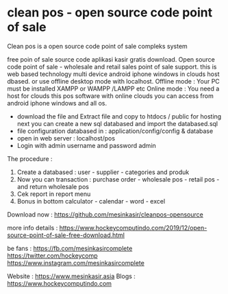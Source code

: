 # clean pos - open source code point of sale
Clean pos is a open source code point of sale compleks system

free poin of sale source code aplikasi kasir gratis download.
Open source code point of sale - wholesale and retail sales point of sale support.
this is web based technology multi device android iphone windows in clouds  host dbased. or use offline desktop mode with localhost.
Offline mode : Your PC must  be installed XAMPP or WAMPP /LAMPP etc
Online mode : You need a host for clouds this pos software
with online clouds you can access from android iphone windows and all os.
+ download the file and Extract file and copy to htdocs / public for hosting
next you can create a new sql databased and import the databased.sql 
+ file configuration databased in : application/config/config & database
+ open in web server : localhost/pos
+ Login with admin username and password admin

The procedure :
1. Create a databased : user - supplier - categories and produk
2. Now you can transaction : purchase order - wholesale pos - retail pos - and return wholesale pos
3. Cek report in report menu
4. Bonus in bottom calculator - calendar - word - excel

Download now :
https://github.com/mesinkasir/cleanpos-opensource

more info details :
https://www.hockeycomputindo.com/2019/12/open-source-point-of-sale-free-download.html

be fans :
https://fb.com/mesinkasircomplete
https://twitter.com/hockeycomp
https://www.instagram.com/mesinkasircomplete

Website : https://www.mesinkasir.asia
Blogs : https://www.hockeycomputindo.com
